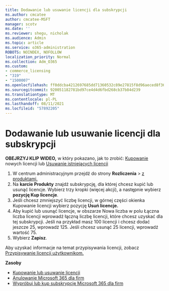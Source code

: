```yaml
---
title: Dodawanie lub usuwanie licencji dla subskrypcji
ms.author: cmcatee
author: cmcatee-MSFT
manager: scotv
ms.date: ''
ms.reviewer: shegu, nicholak
ms.audience: Admin
ms.topic: article
ms.service: o365-administration
ROBOTS: NOINDEX, NOFOLLOW
localization_priority: Normal
ms.collection: Adm_O365
ms.custom:
- commerce_licensing
- "319"
- "1500007"
ms.openlocfilehash: ff0ddcba4212697685dd71360532c89e27815f8d96aeced8f36c7416bdbebf64
ms.sourcegitcommit: 920051182781bd97ce4d4d6fbd268cb37b84d239
ms.translationtype: MT
ms.contentlocale: pl-PL
ms.lasthandoff: 08/11/2021
ms.locfileid: "57892205"
---
```

# <a name="add-or-remove-licenses-for-your-subscription"></a>Dodawanie lub usuwanie licencji dla subskrypcji

**OBEJRZYJ KLIP WIDEO,** w który pokazano, jak to zrobić: [Kupowanie](https://go.microsoft.com/fwlink/p/?linkid=2154857) nowych licencji lub [Usuwanie istniejących licencji](https://go.microsoft.com/fwlink/p/?linkid=2154938)

1. W centrum administracyjnym przejdź do strony **Rozliczenia**  >  [z produktami.](https://go.microsoft.com/fwlink/p/?linkid=842054)
2. Na **karcie Produkty** znajdź subskrypcję, dla której chcesz kupić lub usunąć licencje. Wybierz trzy kropki (więcej akcji), a następnie wybierz **pozycję Kup licencje**.
3. Jeśli chcesz zmniejszyć liczbę licencji, w górnej  części okienka Kupowanie licencji wybierz pozycję **Usuń licencje.**
4. Aby kupić lub usunąć  licencje, w  obszarze Nowa liczba w polu Łączna liczba licencji wprowadź łączną liczbę licencji, które chcesz uzyskać dla tej subskrypcji. Jeśli na przykład masz 100 licencji i chcesz dodać jeszcze 25, wprowadź 125. Jeśli chcesz usunąć 25 licencji, wprowadź wartość 75.
5. Wybierz **Zapisz**.

Aby uzyskać informacje na temat przypisywania licencji, zobacz [Przypisywanie licencji użytkownikom.](https://docs.microsoft.com/microsoft-365/admin/manage/assign-licenses-to-users)

**Zasoby**
  
- [Kupowanie lub usuwanie licencji](https://docs.microsoft.com/microsoft-365/commerce/licenses/buy-licenses)
- [Anulowanie Microsoft 365 dla firm](https://docs.microsoft.com/microsoft-365/commerce/subscriptions/cancel-your-subscription)
- [Wypróbuj lub kup subskrypcję Microsoft 365 dla firm](https://docs.microsoft.com/microsoft-365/commerce/try-or-buy-microsoft-365)